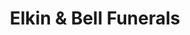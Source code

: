 ---
title: "Elkin & Bell Funerals"
url: /gosport/elkin-and-bell-funerals/
shop: funeral directors
---